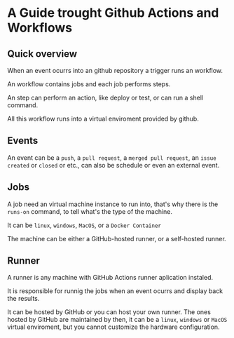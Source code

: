 # A Guide trought Github Actions and Workflows

## Quick overview
When an event ocurrs into an github repository a trigger runs an workflow.


An workflow contains jobs and each job performs steps.


An step can perform an action, like deploy or test, or can run a shell command.


All this workflow runs into a virtual enviroment provided by github.

## Events
An event can be a `push`, a `pull request`, a `merged pull request`, an `issue created` or `closed` or etc., can also be schedule or even an external event.

## Jobs
A job need an virtual machine instance to run into, that's why there is the `runs-on` command, to tell what's the type of the machine.


It can be `linux`, `windows`, `MacOS`, or a `Docker Container`


The machine can be either a GitHub-hosted runner, or a self-hosted runner.

## Runner
A runner is any machine with GitHub Actions runner aplication instaled.


It is responsible for runnig the jobs when an event ocurrs and display back the results.


It can be hosted by GitHub or you can host your own runner. The ones hosted by GitHub are maintained by then, it can be a `linux`, `windows` or `MacOS` virtual enviroment, but you cannot customize the hardware configuration.